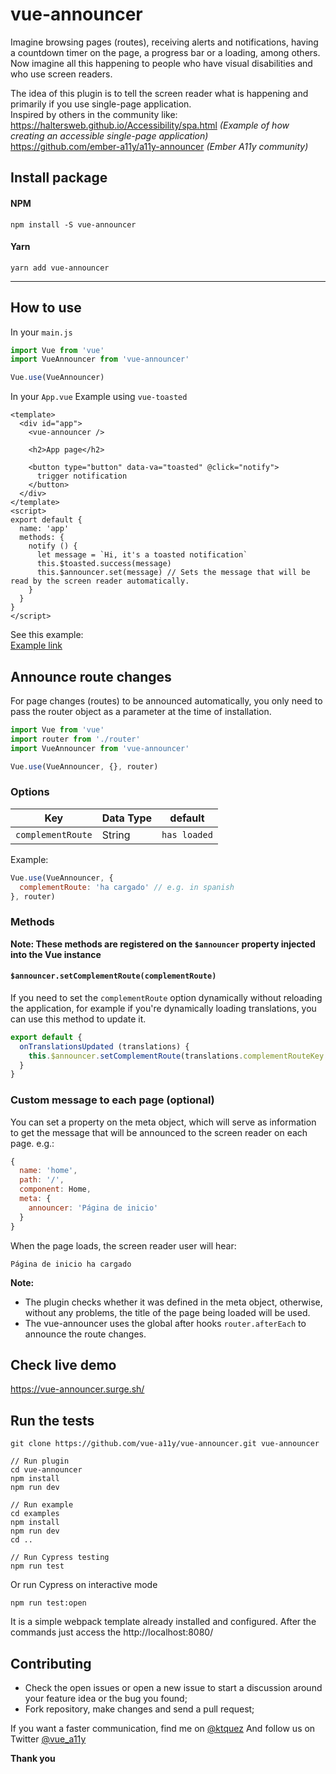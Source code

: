 # vue-announcer

Imagine browsing pages (routes), receiving alerts and notifications, having a countdown timer on the page, a progress bar or a loading, among others. Now imagine all this happening to people who have visual disabilities and who use screen readers.

The idea of this plugin is to tell the screen reader what is happening and primarily if you use single-page application.  
Inspired by others in the community like:  
https://haltersweb.github.io/Accessibility/spa.html *(Example of how creating an accessible single-page application)*  
https://github.com/ember-a11y/a11y-announcer *(Ember A11y community)*  


## Install package
#### NPM
```shell
npm install -S vue-announcer
```

#### Yarn
```shell
yarn add vue-announcer
```
---

## How to use
In your `main.js`
```javascript
import Vue from 'vue'
import VueAnnouncer from 'vue-announcer'

Vue.use(VueAnnouncer)
```

In your `App.vue`
Example using `vue-toasted`
```vue
<template>
  <div id="app">
    <vue-announcer />

    <h2>App page</h2>
    
    <button type="button" data-va="toasted" @click="notify">
      trigger notification
    </button>
  </div>
</template>
<script>
export default {
  name: 'app'
  methods: {
    notify () {
      let message = `Hi, it's a toasted notification`
      this.$toasted.success(message)
      this.$announcer.set(message) // Sets the message that will be read by the screen reader automatically.
    }
  }
}
</script>
```
See this example:   
[Example link](https://github.com/vue-a11y/vue-announcer/blob/master/example/src/pages/About.vue)

## Announce route changes
For page changes (routes) to be announced automatically, you only need to pass the router object as a parameter at the time of installation.

```javascript
import Vue from 'vue'
import router from './router'
import VueAnnouncer from 'vue-announcer'

Vue.use(VueAnnouncer, {}, router) 
```

### Options
Key                | Data Type  | default      |
------------------ | ---------- | ------------ |
`complementRoute`  | String     | `has loaded` |


Example:
```javascript
Vue.use(VueAnnouncer, {
  complementRoute: 'ha cargado' // e.g. in spanish
}, router) 
```

### Methods
**Note: These methods are registered on the `$announcer` property injected into the Vue instance**

#### `$announcer.setComplementRoute(complementRoute)`

If you need to set the `complementRoute` option dynamically without reloading the application, for example if you're
dynamically loading translations, you can use this method to update it.

```javascript
export default {
  onTranslationsUpdated (translations) {
    this.$announcer.setComplementRoute(translations.complementRouteKey /* = 'ha cargado' */)
  }
}
```

### Custom message to each page (optional)
You can set a property on the meta object, which will serve as information to get the message that will be announced to the screen reader on each page. e.g.:
```javascript
{
  name: 'home',
  path: '/',
  component: Home,
  meta: {
    announcer: 'Página de inicio'
  }
}
```

When the page loads, the screen reader user will hear:
```shell
Página de inicio ha cargado
```



**Note:**
- The plugin checks whether it was defined in the meta object, otherwise, without any problems, the title of the page being loaded will be used.
- The vue-announcer uses the global after hooks `router.afterEach` to announce the route changes.

## Check live demo
https://vue-announcer.surge.sh/

## Run the tests
```shell
git clone https://github.com/vue-a11y/vue-announcer.git vue-announcer

// Run plugin
cd vue-announcer
npm install
npm run dev

// Run example
cd examples
npm install
npm run dev
cd ..

// Run Cypress testing
npm run test
```

Or run Cypress on interactive mode
```shell
npm run test:open
```

It is a simple webpack template already installed and configured.
After the commands just access the http://localhost:8080/


## Contributing
- Check the open issues or open a new issue to start a discussion around your feature idea or the bug you found;
- Fork repository, make changes and send a pull request;

If you want a faster communication, find me on [@ktquez](https://twitter.com/ktquez)
And follow us on Twitter [@vue_a11y](https://twitter.com/vue_a11y)

**Thank you**
